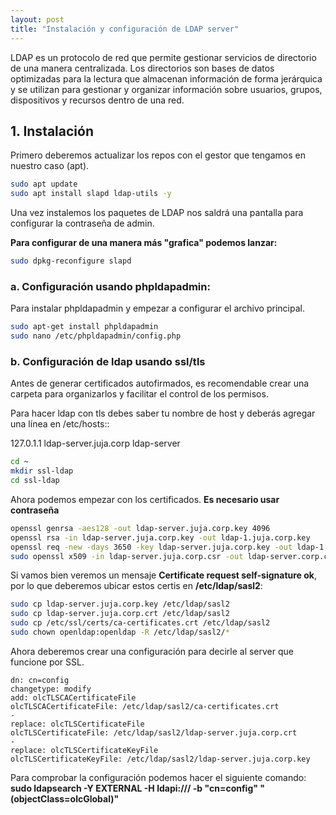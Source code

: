 ```yaml
---
layout: post
title: "Instalación y configuración de LDAP server"
---
```


LDAP es un protocolo de red que permite gestionar servicios de directorio de una manera centralizada. Los directorios son bases de datos optimizadas para la lectura que almacenan información de forma jerárquica y se utilizan para gestionar y organizar información sobre usuarios, grupos, dispositivos y recursos dentro de una red.

## 1. Instalación

Primero deberemos actualizar los repos con el gestor que tengamos en nuestro caso (apt).

```bash
sudo apt update
sudo apt install slapd ldap-utils -y
```

Una vez instalemos los paquetes de LDAP nos saldrá una pantalla para configurar la contraseña de admin.

**Para configurar de una manera más "grafica" podemos lanzar:**

```bash
sudo dpkg-reconfigure slapd
```

### a. Configuración usando phpldapadmin:

Para instalar phpldapadmin y empezar a configurar el archivo principal.

```bash
sudo apt-get install phpldapadmin
sudo nano /etc/phpldapadmin/config.php
```

### b. Configuración de ldap usando ssl/tls

Antes de generar certificados autofirmados, es recomendable crear una carpeta para organizarlos y facilitar el control de los permisos.

Para hacer ldap con tls debes saber tu nombre de host y deberás agregar una línea en /etc/hosts::

127.0.1.1       ldap-server.juja.corp ldap-server

```bash
cd ~
mkdir ssl-ldap
cd ssl-ldap
```

Ahora podemos empezar con los certificados. **Es necesario usar contraseña**

```bash
openssl genrsa -aes128 -out ldap-server.juja.corp.key 4096
openssl rsa -in ldap-server.juja.corp.key -out ldap-1.juja.corp.key
openssl req -new -days 3650 -key ldap-server.juja.corp.key -out ldap-1.juja.corp.csr
sudo openssl x509 -in ldap-server.juja.corp.csr -out ldap-server.corp.crt -req -signkey ldap-server.juja.corp.key -days 3650
```

Si vamos bien veremos un mensaje **Certificate request self-signature ok**, por lo que deberemos ubicar estos certis en **/etc/ldap/sasl2**:

```bash
sudo cp ldap-server.juja.corp.key /etc/ldap/sasl2
sudo cp ldap-server.juja.corp.crt /etc/ldap/sasl2
sudo cp /etc/ssl/certs/ca-certificates.crt /etc/ldap/sasl2
sudo chown openldap:openldap -R /etc/ldap/sasl2/*
```

Ahora deberemos crear una configuración para decirle al server que funcione por SSL.

```ssl-ldap.ldif
dn: cn=config
changetype: modify
add: olcTLSCACertificateFile
olcTLSCACertificateFile: /etc/ldap/sasl2/ca-certificates.crt
-
replace: olcTLSCertificateFile
olcTLSCertificateFile: /etc/ldap/sasl2/ldap-server.juja.corp.crt
-
replace: olcTLSCertificateKeyFile
olcTLSCertificateKeyFile: /etc/ldap/sasl2/ldap-server.juja.corp.key
```

Para comprobar la configuración podemos hacer el siguiente comando: **sudo ldapsearch -Y EXTERNAL -H ldapi:/// -b "cn=config" "(objectClass=olcGlobal)"**